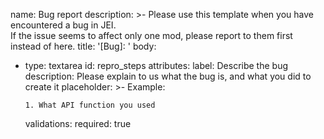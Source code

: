 name: Bug report
description: >-
  Please use this template when you have encountered a bug in JEI.  
  If the issue seems to affect only one mod, please report to them first instead of here.
title: '[Bug]: '
body:
  - type: textarea
    id: repro_steps
    attributes:
      label: Describe the bug
      description: Please explain to us what the bug is, and what you did to create it 
      placeholder: >-
        Example:  
        
        1. What API function you used 
    validations:
      required: true
 
